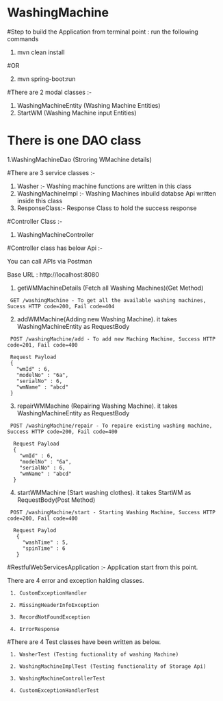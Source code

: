 # WashingMachine

 #Step to build the Application
  from terminal point : run the following commands
   1. mvn clean install
   
   #OR
   
   2. mvn spring-boot:run

#There are 2 modal classes :-
  1. WashingMachineEntity (Washing Machine Entities)
  2. StartWM (Washing Machine input Entities)
  
# There is one DAO class

  1.WashingMachineDao (Stroring WMachine details)
  
#There are 3 service classes :-
  1. Washer :- Washing machine functions are written in this class
  2. WashingMachineImpl :- Washing Machines inbuild databse Api written inside this class
  3. ResponseClass:- Response Class to hold the success response
  
#Controller Class :-

  1. WashingMachineController
  
#Controller class has below Api :-

   You can call APIs via Postman

   Base URL : http://localhost:8080

   1. getWMMachineDetails (Fetch all Washing Machines)(Get Method)
  
     GET /washingMachine - To get all the available washing machines, Sucess HTTP code=200, Fail code=404
     
   2. addWMMachine(Adding new Washing Machine). it takes WashingMachineEntity as RequestBody
  
     POST /washingMachine/add - To add new Maching Machine, Success HTTP code=201, Fail code=400
     
     Request Payload
     {
       "wmId" : 6,
       "modelNo" : "6a",
       "serialNo" : 6,
       "wmName" : "abcd"
     }
     
   3. repairWMMachine (Repairing Washing Machine). it takes WashingMachineEntity as RequestBody
  
     POST /washingMachine/repair - To repaire existing washing machine, Success HTTP code=200, Fail code=400
     
      Request Payload
      {
        "wmId" : 6,
        "modelNo" : "6a",
        "serialNo" : 6,
        "wmName" : "abcd"
      }
     
   4. startWMMachine (Start washing clothes). it takes StartWM as RequestBody(Post Method)
  
     POST /washingMachine/start - Starting Washing Machine, Success HTTP code=200, Fail code=400
     
      Request Paylod
       {
         "washTime" : 5,
         "spinTime" : 6
       }
     
#RestfulWebServicesApplication :- Application start from this point.

 There are 4 error and exception halding classes.
 
     1. CustomExceptionHandler
   
     2. MissingHeaderInfoException
   
     3. RecordNotFoundException
   
     4. ErrorResponse
   
#There are 4 Test classes have been written as below.

     1. WasherTest (Testing fuctionality of washing Machine)
   
     2. WashingMachineImplTest (Testing functionality of Storage Api)
   
     3. WashingMachineControllerTest
   
     4. CustomExceptionHandlerTest
 
